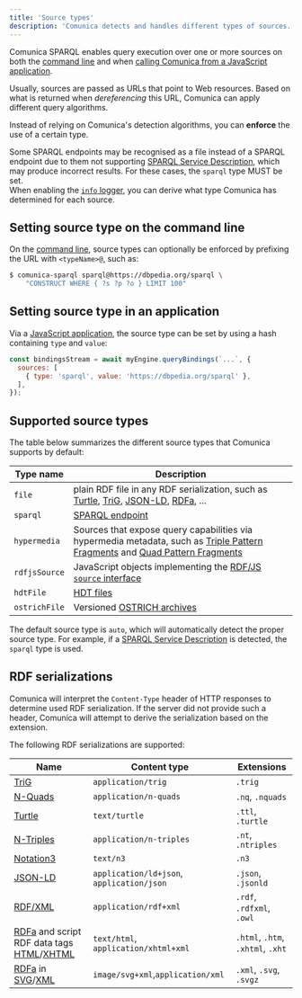 ```yaml
---
title: 'Source types'
description: 'Comunica detects and handles different types of sources.'
---
```


Comunica SPARQL enables query execution over one or more sources
on both the [command line](/docs/query/getting_started/query_cli/)
and when [calling Comunica from a JavaScript application](/docs/query/getting_started/query_app/).

Usually, sources are passed as URLs that point to Web resources.
Based on what is returned when _dereferencing_ this URL,
Comunica can apply different query algorithms.

Instead of relying on Comunica's detection algorithms,
you can **enforce** the use of a certain type.

<div class="note">
Some SPARQL endpoints may be recognised as a file instead of a SPARQL endpoint due to them not supporting <a href="https://www.w3.org/TR/sparql11-service-description/">SPARQL Service Description</a>,
which may produce incorrect results. For these cases, the <code>sparql</code> type MUST be set.
</div>

<div class="note">
When enabling the <a href="/docs/modify/advanced/logging/"><code>info</code> logger</a>,
you can derive what type Comunica has determined for each source.
</div>

## Setting source type on the command line

On the [command line](/docs/query/getting_started/query_cli/), source types can optionally be enforced by prefixing the URL with `<typeName>@`, such as:
```bash
$ comunica-sparql sparql@https://dbpedia.org/sparql \
    "CONSTRUCT WHERE { ?s ?p ?o } LIMIT 100"
```

## Setting source type in an application

Via a [JavaScript application](/docs/query/getting_started/query_app/),
the source type can be set by using a hash containing `type` and `value`:
```javascript
const bindingsStream = await myEngine.queryBindings(`...`, {
  sources: [
    { type: 'sparql', value: 'https://dbpedia.org/sparql' },
  ],
});
```

## Supported source types

The table below summarizes the different source types that Comunica supports by default:

| **Type name** | **Description** |
| ------- | --------------- |
| `file` | plain RDF file in any RDF serialization, such as [Turtle](https://www.w3.org/TR/turtle/), [TriG](https://www.w3.org/TR/trig/), [JSON-LD](https://json-ld.org/), [RDFa](https://www.w3.org/TR/rdfa-primer/), ... |
| `sparql` | [SPARQL endpoint](https://www.w3.org/TR/sparql11-protocol/) |
| `hypermedia` | Sources that expose query capabilities via hypermedia metadata, such as [Triple Pattern Fragments](https://linkeddatafragments.org/specification/triple-pattern-fragments/) and [Quad Pattern Fragments](https://linkeddatafragments.org/specification/quad-pattern-fragments/) |
| `rdfjsSource` | JavaScript objects implementing the [RDF/JS `source` interface](/docs/query/advanced/rdfjs_querying/) |
| `hdtFile` | [HDT files](/docs/query/advanced/hdt/) |
| `ostrichFile` | Versioned [OSTRICH archives](https://github.com/rdfostrich/comunica-query-sparql-ostrich) |

The default source type is `auto`,
which will automatically detect the proper source type.
For example, if a [SPARQL Service Description](https://www.w3.org/TR/sparql11-service-description/)
is detected, the `sparql` type is used.

## RDF serializations

Comunica will interpret the `Content-Type` header of HTTP responses to determine used RDF serialization.
If the server did not provide such a header, Comunica will attempt to derive the serialization based on the extension.

The following RDF serializations are supported:

| **Name** | **Content type** | **Extensions** |
| -------- | ---------------- | ------------- |
| [TriG](https://www.w3.org/TR/trig/) | `application/trig` | `.trig` |
| [N-Quads](https://www.w3.org/TR/n-quads/) | `application/n-quads` | `.nq`, `.nquads` |
| [Turtle](https://www.w3.org/TR/turtle/) | `text/turtle` | `.ttl`, `.turtle` |
| [N-Triples](https://www.w3.org/TR/n-triples/) | `application/n-triples` | `.nt`, `.ntriples` |
| [Notation3](https://www.w3.org/TeamSubmission/n3/) | `text/n3` | `.n3` |
| [JSON-LD](https://json-ld.org/) | `application/ld+json`, `application/json` | `.json`, `.jsonld` |
| [RDF/XML](https://www.w3.org/TR/rdf-syntax-grammar/) | `application/rdf+xml` | `.rdf`, `.rdfxml`, `.owl` |
| [RDFa](https://www.w3.org/TR/rdfa-in-html/) and script RDF data tags [HTML](https://html.spec.whatwg.org/multipage/)/[XHTML](https://www.w3.org/TR/xhtml-rdfa/) | `text/html`, `application/xhtml+xml` | `.html`, `.htm`, `.xhtml`, `.xht` |
| [RDFa](https://www.w3.org/TR/2008/REC-SVGTiny12-20081222/metadata.html#MetadataAttributes) in [SVG](https://www.w3.org/TR/SVGTiny12/)/[XML](https://html.spec.whatwg.org/multipage/) | `image/svg+xml`,`application/xml` | `.xml`, `.svg`, `.svgz` |
